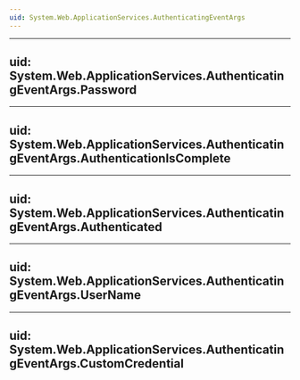 ```yaml
---
uid: System.Web.ApplicationServices.AuthenticatingEventArgs
---
```


---
uid: System.Web.ApplicationServices.AuthenticatingEventArgs.Password
---

---
uid: System.Web.ApplicationServices.AuthenticatingEventArgs.AuthenticationIsComplete
---

---
uid: System.Web.ApplicationServices.AuthenticatingEventArgs.Authenticated
---

---
uid: System.Web.ApplicationServices.AuthenticatingEventArgs.UserName
---

---
uid: System.Web.ApplicationServices.AuthenticatingEventArgs.CustomCredential
---
